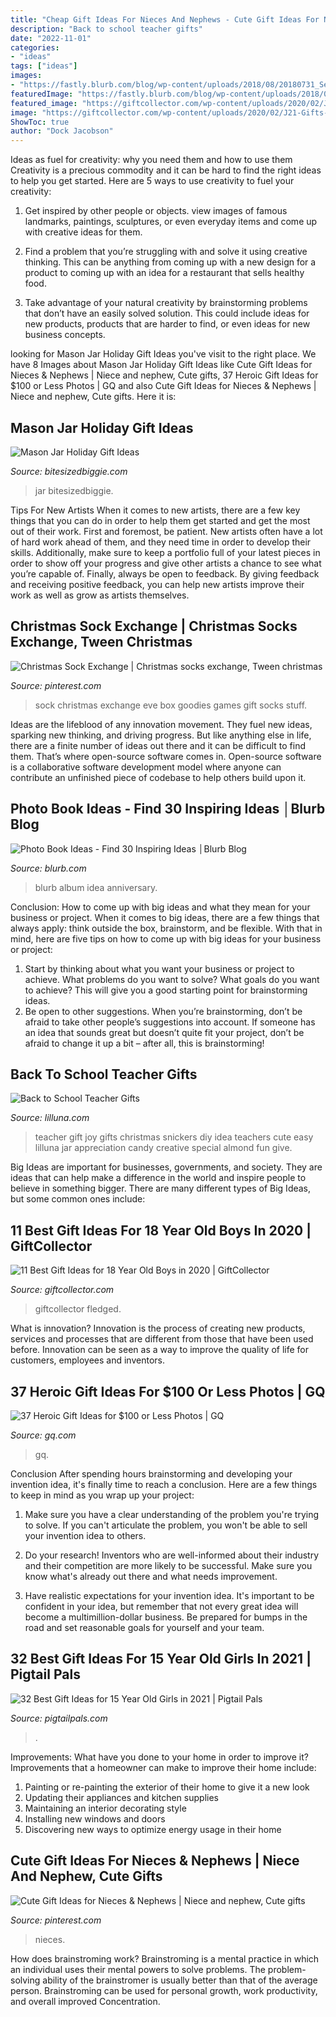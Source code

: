```yaml
---
title: "Cheap Gift Ideas For Nieces And Nephews - Cute Gift Ideas For Nieces &amp; Nephews"
description: "Back to school teacher gifts"
date: "2022-11-01"
categories:
- "ideas"
tags: ["ideas"]
images:
- "https://fastly.blurb.com/blog/wp-content/uploads/2018/08/20180731_SeptemberBlogImages_v1-SEO29_06.jpg"
featuredImage: "https://fastly.blurb.com/blog/wp-content/uploads/2018/08/20180731_SeptemberBlogImages_v1-SEO29_06.jpg"
featured_image: "https://giftcollector.com/wp-content/uploads/2020/02/J21-Gifts-for-18-year-old-Boys-5-5.jpg"
image: "https://giftcollector.com/wp-content/uploads/2020/02/J21-Gifts-for-18-year-old-Boys-5-5.jpg"
ShowToc: true
author: "Dock Jacobson"
---
```



Ideas as fuel for creativity: why you need them and how to use them
Creativity is a precious commodity and it can be hard to find the right ideas to help you get started. Here are 5 ways to use creativity to fuel your creativity:
1. Get inspired by other people or objects. view images of famous landmarks, paintings, sculptures, or even everyday items and come up with creative ideas for them.

2. Find a problem that you’re struggling with and solve it using creative thinking. This can be anything from coming up with a new design for a product to coming up with an idea for a restaurant that sells healthy food.

3. Take advantage of your natural creativity by brainstorming problems that don’t have an easily solved solution. This could include ideas for new products, products that are harder to find, or even ideas for new business concepts.


	

		
looking for Mason Jar Holiday Gift Ideas you've visit to the right place. We have 8 Images about Mason Jar Holiday Gift Ideas like Cute Gift Ideas for Nieces &amp; Nephews | Niece and nephew, Cute gifts, 37 Heroic Gift Ideas for $100 or Less Photos | GQ and also Cute Gift Ideas for Nieces &amp; Nephews | Niece and nephew, Cute gifts. Here it is:
		
    
## Mason Jar Holiday Gift Ideas

<img loading=lazy src="https://bitesizedbiggie.com/wp-content/uploads/2015/12/DIY-Mason-Jar-Gift-Ideas-all-easily-DIY-able.jpg" onerror="this.onerror=null;this.src='https://tse2.mm.bing.net/th?id=OIP.5TqG8-GsPdFihA0RBHLDdwHaKt&amp;pid=15.1';" alt="Mason Jar Holiday Gift Ideas">

_Source: bitesizedbiggie.com_

>jar bitesizedbiggie. 

	

Tips For New Artists
When it comes to new artists, there are a few key things that you can do in order to help them get started and get the most out of their work. First and foremost, be patient. New artists often have a lot of hard work ahead of them, and they need time in order to develop their skills. Additionally, make sure to keep a portfolio full of your latest pieces in order to show off your progress and give other artists a chance to see what you’re capable of. Finally, always be open to feedback. By giving feedback and receiving positive feedback, you can help new artists improve their work as well as grow as artists themselves.

    
## Christmas Sock Exchange | Christmas Socks Exchange, Tween Christmas

<img loading=lazy src="https://i.pinimg.com/originals/61/eb/4a/61eb4a73c381c4181965bccb829ec6c6.jpg" onerror="this.onerror=null;this.src='https://tse4.mm.bing.net/th?id=OIP.rpy7EHiXBcICQDfXh1flhQHaFj&amp;pid=15.1';" alt="Christmas Sock Exchange | Christmas socks exchange, Tween christmas">

_Source: pinterest.com_

>sock christmas exchange eve box goodies games gift socks stuff. 

	

Ideas are the lifeblood of any innovation movement. They fuel new ideas, sparking new thinking, and driving progress. But like anything else in life, there are a finite number of ideas out there and it can be difficult to find them. That’s where open-source software comes in. Open-source software is a collaborative software development model where anyone can contribute an unfinished piece of codebase to help others build upon it.

    
## Photo Book Ideas - Find 30 Inspiring Ideas │Blurb Blog

<img loading=lazy src="https://fastly.blurb.com/blog/wp-content/uploads/2018/08/20180731_SeptemberBlogImages_v1-SEO29_06.jpg" onerror="this.onerror=null;this.src='https://tse3.mm.bing.net/th?id=OIP.OUKLI0saPlcFvezi509unAHaEV&amp;pid=15.1';" alt="Photo Book Ideas - Find 30 Inspiring Ideas │Blurb Blog">

_Source: blurb.com_

>blurb album idea anniversary. 

	

Conclusion: How to come up with big ideas and what they mean for your business or project.
When it comes to big ideas, there are a few things that always apply: think outside the box, brainstorm, and be flexible. With that in mind, here are five tips on how to come up with big ideas for your business or project: 
1. Start by thinking about what you want your business or project to achieve. What problems do you want to solve? What goals do you want to achieve? This will give you a good starting point for brainstorming ideas. 
2. Be open to other suggestions. When you’re brainstorming, don’t be afraid to take other people’s suggestions into account. If someone has an idea that sounds great but doesn’t quite fit your project, don’t be afraid to change it up a bit – after all, this is brainstorming! 

    
## Back To School Teacher Gifts

<img loading=lazy src="https://lilluna.com/wp-content/uploads/2013/08/Cute-and-Easy-Snickers-and-Joy-Teacher-Gift-on-lilluna.com-teachergift.jpg" onerror="this.onerror=null;this.src='https://tse3.mm.bing.net/th?id=OIP.zXdajaIYpyVhmtJqYScEogHaLH&amp;pid=15.1';" alt="Back to School Teacher Gifts">

_Source: lilluna.com_

>teacher gift joy gifts christmas snickers diy idea teachers cute easy lilluna jar appreciation candy creative special almond fun give. 

	

Big Ideas are important for businesses, governments, and society. They are ideas that can help make a difference in the world and inspire people to believe in something bigger. There are many different types of Big Ideas, but some common ones include: 

    
## 11 Best Gift Ideas For 18 Year Old Boys In 2020 | GiftCollector

<img loading=lazy src="https://giftcollector.com/wp-content/uploads/2020/02/J21-Gifts-for-18-year-old-Boys-5-5.jpg" onerror="this.onerror=null;this.src='https://tse3.mm.bing.net/th?id=OIP.RmBJQFdU9Z5XI6Xv1CidNwHaLH&amp;pid=15.1';" alt="11 Best Gift Ideas for 18 Year Old Boys in 2020 | GiftCollector">

_Source: giftcollector.com_

>giftcollector fledged. 

	

What is innovation?
Innovation is the process of creating new products, services and processes that are different from those that have been used before. Innovation can be seen as a way to improve the quality of life for customers, employees and inventors.

    
## 37 Heroic Gift Ideas For $100 Or Less Photos | GQ

<img loading=lazy src="https://media.gq.com/photos/5c096de71763bb6d756e7930/16:9/pass/gallery-gift-guide-gq-gifts-under-100-3x2.jpg" onerror="this.onerror=null;this.src='https://tse3.mm.bing.net/th?id=OIP.FD0OOO41Z2WiK7oxbBr9MwHaEK&amp;pid=15.1';" alt="37 Heroic Gift Ideas for $100 or Less Photos | GQ">

_Source: gq.com_

>gq. 

	

Conclusion
After spending hours brainstorming and developing your invention idea, it's finally time to reach a conclusion. Here are a few things to keep in mind as you wrap up your project:
1. Make sure you have a clear understanding of the problem you're trying to solve. If you can't articulate the problem, you won't be able to sell your invention idea to others.

2. Do your research! Inventors who are well-informed about their industry and their competition are more likely to be successful. Make sure you know what's already out there and what needs improvement.

3. Have realistic expectations for your invention idea. It's important to be confident in your idea, but remember that not every great idea will become a multimillion-dollar business. Be prepared for bumps in the road and set reasonable goals for yourself and your team.

    
## 32 Best Gift Ideas For 15 Year Old Girls In 2021 | Pigtail Pals

<img loading=lazy src="https://pigtailpals.com/wp-content/uploads/2019/06/15-Year-Old-Girl-Gifts.png" onerror="this.onerror=null;this.src='https://tse1.mm.bing.net/th?id=OIP.bPPBNWVBsJmjaczuKKkkSQHaMW&amp;pid=15.1';" alt="32 Best Gift Ideas for 15 Year Old Girls in 2021 | Pigtail Pals">

_Source: pigtailpals.com_

>. 

	

Improvements: What have you done to your home in order to improve it?
Improvements that a homeowner can make to improve their home include: 
1. Painting or re-painting the exterior of their home to give it a new look 
2. Updating their appliances and kitchen supplies 
3. Maintaining an interior decorating style 
4. Installing new windows and doors 
5. Discovering new ways to optimize energy usage in their home 

    
## Cute Gift Ideas For Nieces &amp; Nephews | Niece And Nephew, Cute Gifts

<img loading=lazy src="https://i.pinimg.com/736x/31/b1/c7/31b1c72ea4942eb7c30a6db923a2553b.jpg" onerror="this.onerror=null;this.src='https://tse3.mm.bing.net/th?id=OIP.S44pHLLPoY3joA7K5V4kOQHaLH&amp;pid=15.1';" alt="Cute Gift Ideas for Nieces &amp; Nephews | Niece and nephew, Cute gifts">

_Source: pinterest.com_

>nieces. 

	

How does brainstroming work?
Brainstroming is a mental practice in which an individual uses their mental powers to solve problems. The problem-solving ability of the brainstromer is usually better than that of the average person. Brainstroming can be used for personal growth, work productivity, and overall improved Concentration.

